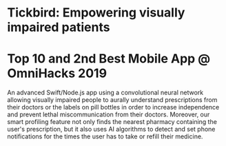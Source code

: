 # Tickbird: Empowering visually impaired patients
# Top 10 and 2nd Best Mobile App @ OmniHacks 2019
An advanced Swift/Node.js app using a convolutional neural network allowing visually impaired people to aurally understand prescriptions from their doctors or the labels on pill bottles in order to increase independence and prevent lethal miscommunication from their doctors. Moreover, our smart profiling feature not only finds the nearest pharmacy containing the user's prescription, but it also uses AI algorithms to detect and set phone notifications for the times the user has to take or refill their medicine.
